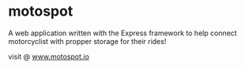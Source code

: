 # motospot
A web application written with the Express framework to help connect motorcyclist with propper storage for their rides!

visit @ www.motospot.io
